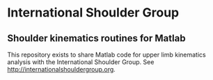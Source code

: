 International Shoulder Group
=============================

Shoulder kinematics routines for Matlab
---------------------------------------

This repository exists to share Matlab code for upper limb kinematics analysis with the International Shoulder Group. See http://internationalshouldergroup.org.
